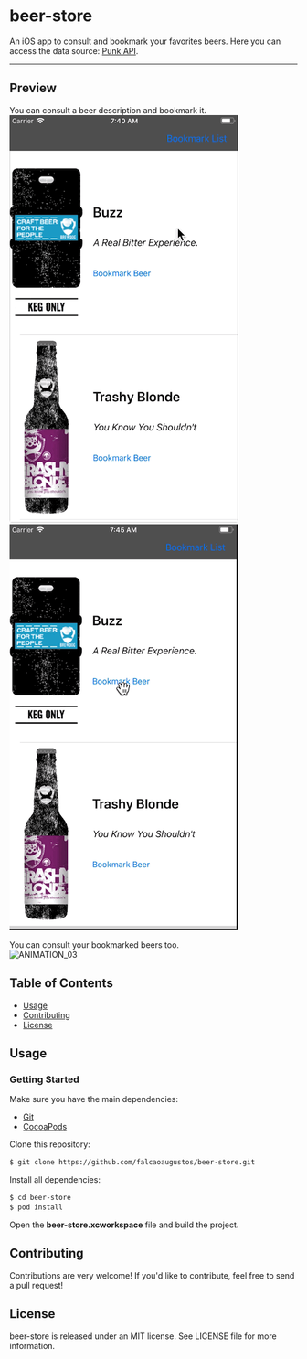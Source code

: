 # beer-store

An iOS app to consult and bookmark your favorites beers. Here you can access the data source: [Punk API](https://punkapi.com/documentation/v2).

---

## Preview

You can consult a beer description and bookmark it.  
![ANIMATION_01](media/animation01.gif) ![ANIMATION_02](media/animation02.gif)

You can consult your bookmarked beers too.  
![ANIMATION_03](media/animation03.gif)

## Table of Contents

- [Usage](#usage)
- [Contributing](#contributing)
- [License](#license)

## Usage

### Getting Started

Make sure you have the main dependencies:

- [Git](http://git-scm.com/downloads)
- [CocoaPods](https://cocoapods.org/)

Clone this repository:

```sh
$ git clone https://github.com/falcaoaugustos/beer-store.git
```

Install all dependencies:

```sh
$ cd beer-store
$ pod install
```

Open the **beer-store.xcworkspace** file and build the project.

## Contributing

Contributions are very welcome! If you'd like to contribute, feel free to send a pull request!

## License

beer-store is released under an MIT license. See LICENSE file for more information.
